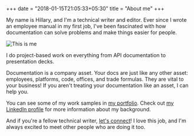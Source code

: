 +++
date = "2018-01-15T21:05:33+05:30"
title = "About me"
+++

My name is Hillary, and I'm a technical writer and editor. Ever since I wrote an employee manual in my first job, I've been fascinated with how documentation can solve problems and make things easier for people.

![This is me][1]

I do project-based work on everything from API documentation to presentation decks.

Documentation is a company asset. Your docs are just like any other asset: employees, platforms, code, offices, and trade formulas. They are vital to your business! If you aren't treating your documentation like an asset, I can help you.

You can see some of my work samples in [my portfolio](/portfolio/). Check out [my LinkedIn profile](https://www.linkedin.com/in/hillaryfraley) for more information about my background.

And if you're a fellow technical writer, [let's connect](/contact/)! I love this job, and I'm always excited to meet other people who are doing it too.

[1]: /img/about.jpg
